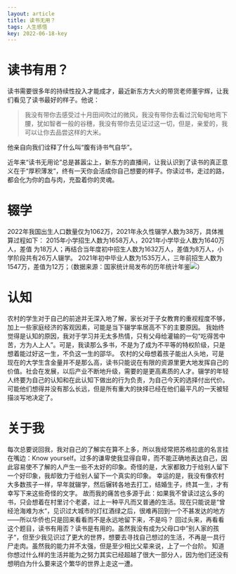 ```yaml
---
layout: article
title: 读书无用？
tags: 人生感悟
key: 2022-06-18-key
---
```

# 读书有用？
读书需要很多年的持续性投入才能成才，最近新东方大火的带货老师董宇辉，让我们看见了读书最好的样子。他说：
>我没有带你去感受过十月田间吹过的微风，我没有带你去看过沉甸甸地弯下腰，犹如智者一般的谷穗，我没有带你去见证过这一切，但是，亲爱的，我可以让你去品尝这样的大米。

他亲自向我们诠释了什么叫“腹有诗书气自华”。
<!--more-->
近年来“读书无用论”总是甚嚣尘上，新东方的直播间，让我认识到了读书的真正意义在于“厚积薄发”，终有一天你会活成你自己想要的样子。你读过书，走过的路，都会化为你的血与肉，充盈着你的灵魂。

# 辍学
2022年我国出生人口数量仅为1062万，2021年永久性辍学人数为38万，具体推算过程如下：
2015年小学招生人数为1658万人，2021年小学毕业人数为1640万人，差值 为18万人；再结合当年度初中招生人数为1632万人，差值为8万人，小学阶段共有26万人辍学。
2021年初中毕业人数为1535万人，三年前招生人数为1547万，差值为12万；（数据来源：国家统计局发布的历年统计年鉴![](http://www.stats.gov.cn/tjsj/ndsj/)）

# 认知
农村的学生对于自己的前途并无深入地了解，家长对于子女教育的重视程度不够， 加上一些家庭经济的客观因素，可能是当下辍学率居高不下的主要原因。
我始终觉得是认知的原因，我对于学习并无太多热情，只有父母给灌输的一句“吃得苦中苦，方为人上人”。可是，我读那么多书，不是为了成为不平等的特权阶级，只是想着能过好这一生，不负这一生的邵华。
农村的父母想着孩子能出人头地，可是现在的大学生含金量并不是那么高，读书只能说在有限的资源里更大地发挥自己的价值。社会在发展，以后产业不断地升级，需要的是更高素质的人才。辍学的年轻人终要为自己的认知和在此认知下做出的行为负责，为自己今天的选择付出代价。可能他们想得并没有那么长远，但是所有重大的抉择已经在他们最平凡的一天被轻描淡写地决定了。

# 关于我
每次总要说回我，我对自己的了解实在算不上多，所以我经常把苏格拉底的名言挂在嘴边：Know yourself。过多的谦卑使我显得自卑，而不能正确地表达自己，因此容易使不了解的人产生一些不太好的印象。奇怪的是，大家都致力于给别人留下一个好印象，我却致力于给别人留下一个真实的印象。
幸运的是，我没有像农村大多数孩子一样，早年就辍学，然后辗转各地去打工，结婚生子，终其一生，才有幸写下来这些奇怪的文字。
故而我的痛苦也多源于此：如果我不曾读过这么多的书，只会想着在村里讨个老婆，过上一种平凡而又普通的生活。现在只能说是“曾经沧海难为水“，见识过大城市的灯红酒绿之后，很难再回到一个不甚发达的地方——所以华侨也只是回来看看而不是永远地留下来，不是吗？
回过头来，再看看这个题目，读书有用否？读书是有用的。虽然我没有成为父母口中”别人家的孩子“，但至少我见识过了更大的世界，想要去寻找自己想过的生活，不再是一具行尸走肉。虽然我的能力并不太强，但是至少相比父辈来说，上了一个台阶。
知道你想过什么样的生活并能为之努力其实已经超越了很大一部分人，因为他们还没有想明白为什么要来这个繁华的世界上走这一遭。


